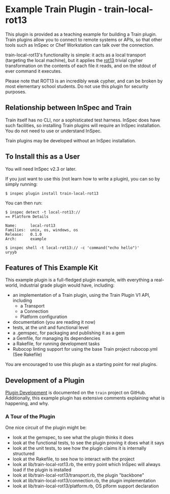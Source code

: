 # Example Train Plugin - train-local-rot13

This plugin is provided as a teaching example for building a Train plugin.  Train plugins allow you to connect to remote systems or APIs, so that other tools such as InSpec or Chef Workstation can talk over the connection.

train-local-rot13's functionality is simple: it acts as a local transport (targeting the local machine), but it applies the [rot13](https://en.wikipedia.org/wiki/ROT13) trivial cypher transformation on the contents of each file it reads, and on the stdout of ever command it executes.

Please note that ROT13 is an incredibly weak cypher, and can be broken by most elementary school students.  Do not use this plugin for security purposes.

## Relationship between InSpec and Train

Train itself has no CLI, nor a sophisticated test harness.  InSpec does have such facilities, so installing Train plugins will require an InSpec installation.  You do not need to use or understand InSpec.

Train plugins may be developed without an InSpec installation.

## To Install this as a User

You will need InSpec v2.3 or later.

If you just want to use this (not learn how to write a plugin), you can so by simply running:

```
$ inspec plugin install train-local-rot13
```

You can then run:

```
$ inspec detect -t local-rot13://
== Platform Details

Name:      local-rot13
Families:  unix, os, windows, os
Release:   0.1.0
Arch:      example

$ inspec shell -t local-rot13:// -c 'command("echo hello")'
uryyb
```

## Features of This Example Kit

This example plugin is a full-fledged plugin example, with everything a real-world, industrial grade plugin would have, including:

* an implementation of a Train plugin, using the Train Plugin V1 API, including
  * a Transport
  * a Connection
  * Platform configuration
* documentation (you are reading it now)
* tests, at the unit and functional level
* a .gemspec, for packaging and publishing it as a gem
* a Gemfile, for managing its dependencies
* a Rakefile, for running development tasks
* Rubocop linting support for using the base Train project rubocop.yml (See Rakefile)

You are encouraged to use this plugin as a starting point for real plugins.

## Development of a Plugin

[Plugin Development](https://github.com/inspec/train/blob/master/docs/dev/plugins.md) is documented on the `train` project on GitHub.  Additionally, this example
plugin has extensive comments explaining what is happening, and why.

### A Tour of the Plugin

One nice circuit of the plugin might be:
 * look at the gemspec, to see what the plugin thinks it does
 * look at the functional tests, to see the plugin proving it does what it says
 * look at the unit tests, to see how the plugin claims it is internally structured
 * look at the Rakefile, to see how to interact with the project
 * look at lib/train-local-rot13.rb, the entry point which InSpec will always load if the plugin is installed
 * look at lib/train-local-rot13/transport.rb, the plugin "backbone"
 * look at lib/train-local-rot13/connection.rb, the plugin implementation
 * look at lib/train-local-rot13/platform.rb, OS plform support declaration
